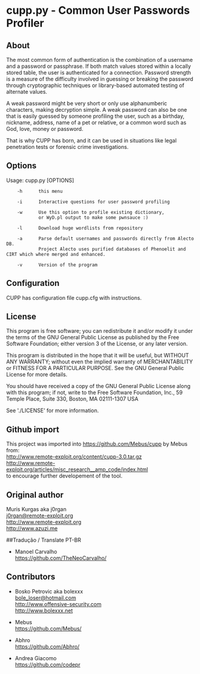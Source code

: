 # cupp.py - Common User Passwords Profiler

 
## About

  The most common form of authentication is the combination of a username
  and a password or passphrase. If both match values stored within a locally
  stored table, the user is authenticated for a connection. Password strength is
  a measure of the difficulty involved in guessing or breaking the password
  through cryptographic techniques or library-based automated testing of
  alternate values.

  A weak password might be very short or only use alphanumberic characters,
  making decryption simple. A weak password can also be one that is easily
  guessed by someone profiling the user, such as a birthday, nickname, address,
  name of a pet or relative, or a common word such as God, love, money or password.

  That is why CUPP has born, and it can be used in situations like legal
  penetration tests or forensic crime investigations.



## Options

  Usage: cupp.py [OPTIONS]

        -h      this menu

        -i      Interactive questions for user password profiling

        -w      Use this option to profile existing dictionary,
                or WyD.pl output to make some pwnsauce :)

        -l      Download huge wordlists from repository

        -a      Parse default usernames and passwords directly from Alecto DB.
                Project Alecto uses purified databases of Phenoelit and CIRT which where merged and enhanced.

        -v      Version of the program



## Configuration

   CUPP has configuration file cupp.cfg with instructions.


## License

  This program is free software; you can redistribute it and/or modify
  it under the terms of the GNU General Public License as published by
  the Free Software Foundation; either version 3 of the License, or
  any later version.

  This program is distributed in the hope that it will be useful,
  but WITHOUT ANY WARRANTY; without even the implied warranty of
  MERCHANTABILITY or FITNESS FOR A PARTICULAR PURPOSE.  See the
  GNU General Public License for more details.

  You should have received a copy of the GNU General Public License
  along with this program; if not, write to the Free Software
  Foundation, Inc., 59 Temple Place, Suite 330, Boston, MA  02111-1307  USA

  See './LICENSE' for more information.

## Github import

This project was imported into https://github.com/Mebus/cupp by Mebus from:  
http://www.remote-exploit.org/content/cupp-3.0.tar.gz  
http://www.remote-exploit.org/articles/misc_research__amp_code/index.html  
to encourage further developement of the tool.

## Original author

  Muris Kurgas aka j0rgan  
  j0rgan@remote-exploit.org  
  http://www.remote-exploit.org  
  http://www.azuzi.me  

##Tradução / Translate PT-BR
  * Manoel Carvalho  
    https://github.com/TheNeoCarvalho/

## Contributors

  * Bosko Petrovic aka bolexxx  
  bole_loser@hotmail.com  
  http://www.offensive-security.com  
  http://www.bolexxx.net  

  * Mebus  
    https://github.com/Mebus/  

  * Abhro  
    https://github.com/Abhro/  

  * Andrea Giacomo  
    https://github.com/codepr




